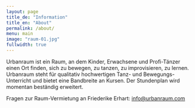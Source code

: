 ```yaml
---
layout: page
title_de: "Information"
title_en: "About"
permalink: /about/
menu: main
image: "raum-01.jpg"
fullwidth: true
---
```



Urbanraum ist ein Raum, an dem Kinder, Erwachsene und Profi-Tänzer einen Ort finden, sich zu bewegen, zu tanzen, zu improvisieren, zu lernen. Urbanraum steht für qualitativ hochwertigen Tanz- und Bewegungs-Unterricht und bietet eine Bandbreite an Kursen. Der Stundenplan wird momentan beständig erweitert.

Fragen zur Raum-Vermietung an Friederike Erhart: <a href="mailto:info@urbanraum.com">info@urbanraum.com</a>
